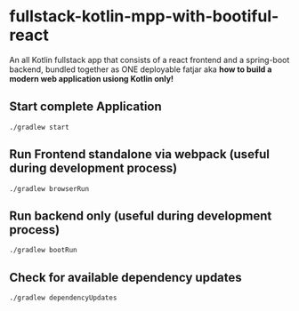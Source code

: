 # fullstack-kotlin-mpp-with-bootiful-react
An all Kotlin fullstack app that consists of a react frontend and a spring-boot backend, bundled together as ONE deployable fatjar aka
**how to build a modern web application usiong Kotlin only!**

## Start complete Application
```shell script
./gradlew start
```

## Run Frontend standalone via webpack (useful during development process)
```shell script
./gradlew browserRun
```

## Run backend only (useful during development process)
```shell script
./gradlew bootRun
```

## Check for available dependency updates
```shell script
./gradlew dependencyUpdates
```